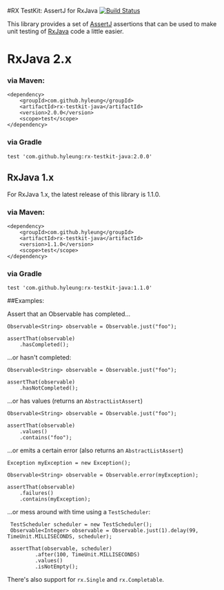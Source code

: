 #RX TestKit: AssertJ for RxJava [![Build Status](https://travis-ci.org/hyleung/rx-testkit.svg?branch=master)](https://travis-ci.org/hyleung/rx-testkit)

This library provides a set of [AssertJ](http://joel-costigliola.github.io/assertj/) assertions that can be used to make unit testing of [RxJava](https://github.com/ReactiveX/RxJava) code a little easier. 

# RxJava 2.x

### via Maven:
```
<dependency>
    <groupId>com.github.hyleung</groupId>
    <artifactId>rx-testkit-java</artifactId>
    <version>2.0.0</version>
    <scope>test</scope>
</dependency>
```

### via Gradle
```
test 'com.github.hyleung:rx-testkit-java:2.0.0'
```

## RxJava 1.x

For RxJava 1.x, the latest release of this library is 1.1.0. 

### via Maven:
```
<dependency>
    <groupId>com.github.hyleung</groupId>
    <artifactId>rx-testkit-java</artifactId>
    <version>1.1.0</version>
    <scope>test</scope>
</dependency>
```

### via Gradle
```
test 'com.github.hyleung:rx-testkit-java:1.1.0'
```

##Examples:

Assert that an Observable has completed…
```
Observable<String> observable = Observable.just("foo");

assertThat(observable)
    .hasCompleted();
```

…or hasn't completed:
```
Observable<String> observable = Observable.just("foo");

assertThat(observable)
    .hasNotCompleted();
```

…or has values (returns an `AbstractListAssert`)
```
Observable<String> observable = Observable.just("foo");

assertThat(observable)
    .values()
    .contains("foo");
```
…or emits a certain error (also returns an `AbstractListAssert`)

```
Exception myException = new Exception();

Observable<String> observable = Observable.error(myException);

assertThat(observable)
    .failures()
    .contains(myException);
```

...or mess around with time using a `TestScheduler`:

```
 TestScheduler scheduler = new TestScheduler();
 Observable<Integer> observable = Observable.just(1).delay(99, TimeUnit.MILLISECONDS, scheduler);

 assertThat(observable, scheduler)
         .after(100, TimeUnit.MILLISECONDS)
         .values()
         .isNotEmpty();
```

There's also support for `rx.Single` and `rx.Completable`.
